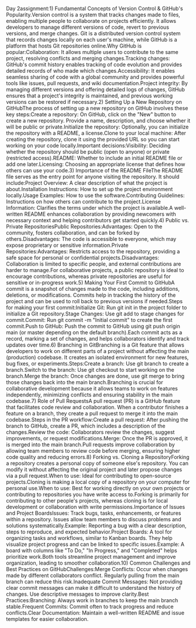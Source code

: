 
Day 2assignment:1) Fundamental Concepts of Version Control & GitHub's Popularity.Version control is a system that tracks changes made to files, enabling multiple people to collaborate on projects efficiently. It allows developers to manage different versions of code, revert to previous versions, and merge changes. Git is a distributed version control system that records changes locally on each user's machine, while GitHub is a platform that hosts Git repositories online.Why GitHub is popular:Collaboration: It allows multiple users to contribute to the same project, resolving conflicts and merging changes.Tracking changes: GitHub's commit history enables tracking of code evolution and provides detailed records of who made which changes.Accessibility: It enables seamless sharing of code with a global community and provides powerful tools like issues, pull requests, and wiki documentation.Project integrity: By managing different versions and offering detailed logs of changes, GitHub ensures that a project's integrity is maintained, and previous working versions can be restored if necessary.2) Setting Up a New Repository on GitHubThe process of setting up a new repository on GitHub involves these key steps:Create a repository: On GitHub, click on the "New" button to create a new repository. Provide a name, description, and choose whether it will be public or private.Initialize the repository: Optionally, you can initialize the repository with a README, a license.Clone to your local machine: After creating the repository, clone it using the provided URL so you can start working on your code locally.Important decisions:Visibility: Deciding whether the repository should be public (open to anyone) or private (restricted access).README: Whether to include an initial README file or add one later.Licensing: Choosing an appropriate license that defines how others can use your code.3) Importance of the README FileThe README file serves as the entry point for anyone visiting the repository. It should include:Project Overview: A clear description of what the project is about.Installation Instructions: How to set up the project environment locally.Usage Examples: How to use the software.Contributing Guidelines: Instructions on how others can contribute to the project.License Information: Clarifies the terms under which the project is available.A well-written README enhances collaboration by providing newcomers with necessary context and helping contributors get started quickly.4) Public vs. Private RepositoriesPublic Repositories:Advantages: Open to the community, fosters collaboration, and can be forked by others.Disadvantages: The code is accessible to everyone, which may expose proprietary or sensitive information.Private Repositories:Advantages: Restricts access to the repository, providing a safe space for personal or confidential projects.Disadvantages: Collaboration is limited to specific people, and external contributions are harder to manage.For collaborative projects, a public repository is ideal to encourage contributions, whereas private repositories are useful for sensitive or in-progress work.5) Making Your First Commit to GitHubA commit is a snapshot of changes made to the code, including additions, deletions, or modifications. Commits help in tracking the history of the project and can be used to roll back to previous versions if needed.Steps for making your first commit:Initialize Git: Run git init in the project folder to initialize a Git repository.Stage Changes: Use git add <file> to stage changes for commit.Commit: Run git commit -m "Initial commit" to create the first commit.Push to GitHub: Push the commit to GitHub using git push origin main (or master depending on the default branch).Each commit acts as a record, marking a set of changes, and helps collaborators identify and track updates over time.6) Branching in GitBranching is a Git feature that allows developers to work on different parts of a project without affecting the main (production) codebase. It creates an isolated environment for new features, bug fixes, or experiments.Steps:Create a branch: Use git branch <branch-name> to create a branch.Switch to the branch: Use git checkout <branch-name> to start working on the branch.Merge the branch: Once changes are done, use git merge <branch-name> to bring those changes back into the main branch.Branching is crucial for collaborative development because it allows teams to work on features independently, minimizing conflicts and ensuring stability in the main codebase.7) Role of Pull RequestsA pull request (PR) is a GitHub feature that facilitates code review and collaboration. When a contributor finishes a feature on a branch, they create a pull request to merge it into the main codebase.Steps in the PR workflow:Create a pull request: After pushing the branch to GitHub, create a PR, which includes a description of the changes.Review the code: Collaborators review the changes, suggest improvements, or request modifications.Merge: Once the PR is approved, it is merged into the main branch.Pull requests improve collaboration by allowing team members to review code before merging, ensuring higher code quality and reducing errors.8) Forking vs. Cloning a RepositoryForking a repository creates a personal copy of someone else's repository. You can modify it without affecting the original project and later propose changes via a pull request.When to use: Ideal for contributing to open-source projects.Cloning is making a local copy of a repository on your computer for personal use.When to use: Best for working directly on your own projects or contributing to repositories you have write access to.Forking is primarily for contributing to other people's projects, whereas cloning is for local development or collaboration with write permissions.Importance of Issues and Project BoardsIssues: Track bugs, tasks, enhancements, or features within a repository. Issues allow team members to discuss problems and solutions systematically.Example: Reporting a bug with a clear description, steps to reproduce, and expected behavior.Project Boards: A tool for organizing tasks and workflows, similar to Kanban boards. They help visualize project progress and can be linked to specific issues.Example: A board with columns like "To Do," "In Progress," and "Completed" helps prioritize work.Both tools streamline project management and improve organization, leading to smoother collaboration.10) Common Challenges and Best Practices on GitHubChallenges:Merge Conflicts: Occur when changes made by different collaborators conflict. Regularly pulling from the main branch can reduce this risk.Inadequate Commit Messages: Not providing clear commit messages can make it difficult to understand the history of changes. Use descriptive messages to improve clarity.Best Practices:Branching: Always work in branches to keep the main branch stable.Frequent Commits: Commit often to track progress and reduce conflicts.Clear Documentation: Maintain a well-written README and issue templates for easier collaboration.